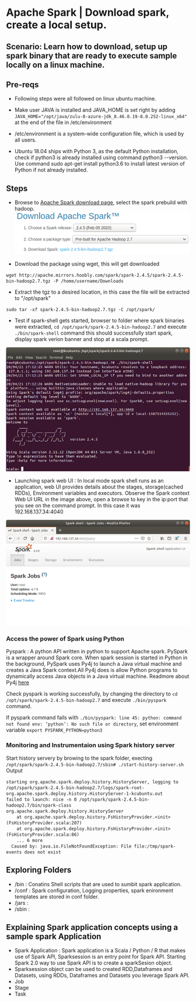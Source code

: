 # Apache Spark | Download spark, create a local setup.

## Scenario: Learn how to download, setup up spark binary that are ready to execute sample locally on a linux machine.

## Pre-reqs
- Following steps were all followed on linux ubuntu machine.
- Make user JAVA is installed and JAVA_HOME is set right by adding ```JAVA_HOME="/opt/java/zulu-8-azure-jdk_8.46.0.19-8.0.252-linux_x64"``` at the end of the file in /etc/environment

- /etc/environment is a system-wide configuration file, which is used by all users.
- Ubuntu 18.04 ships with Python 3, as the default Python installation, check if python3 is already installed using command python3 --version. Use command sudo apt-get install python3.6 to install latest version of Python if not already installed.

## Steps
- Browse to [Apache Spark download page](http://spark.apache.org/downloads.html), select the spark prebuild with hadoop.
![Download spark](./media/download-install-local-spark-01.png)

- Download the package using wget, this will get downloaded
```
wget http://apache.mirrors.hoobly.com/spark/spark-2.4.5/spark-2.4.5-bin-hadoop2.7.tgz -P /home/username/Downloads
```

- Extract the tgz to a desired location, in this case the file will be extracted to "/opt/spark"
```
sudo tar -xf spark-2.4.5-bin-hadoop2.7.tgz -C /opt/spark/
```
- Test if spark-shell gets started, browser to folder where spark binaries were extracted, ```cd /opt/spark/spark-2.4.5-bin-hadoop2.7``` and execute ```./bin/spark-shell``` command this should successfully start spark, display spark verion banner and stop at a scala prompt.

![Spark-shell](./media/download-install-local-spark-02.png)

- Launching spark web UI : In local mode spark shell runs as an application, web UI provides details about the stages, storage(cached RDDs), Environment variables and executors. Observe the Spark context Web UI URL in the image above, open a browse to key in the ip:port that you see on the command prompt. In this case it was 192.168.137.34:4040

![Spark shell application UI](./media/download-install-local-spark-03.png)

### Access the power of Spark using Python
Pyspark : A python API written in python to support Apache spark. PySpark is a wrapper around Spark core. When spark session is started in Python in the background, PySpark uses Py4j to launch a Java virtual machine and creates a Java Spark context.All Py4j does is allow Python programs to dynamically access Java objects in a Java virtual machine. Readmore about Py4j [here](https://www.py4j.org/)

Check pyspark is working successfully, by changing the directory to ```cd /opt/spark/spark-2.4.5-bin-hadoop2.7``` and execute ```./bin/pyspark ``` command. 

If pyspark command fails with ```./bin/pyspark: line 45: python: command not found
env: ‘python’: No such file or directory```, set environment variable ```export PYSPARK_PYTHON=python3```

### Monitoring and Instrumentaion using Spark history server
Start history servery by browing to the spark folder, execting ```/opt/spark/spark-2.4.5-bin-hadoop2.7/sbin# ./start-history-server.sh```
Output
```
starting org.apache.spark.deploy.history.HistoryServer, logging to /opt/spark/spark-2.4.5-bin-hadoop2.7/logs/spark-root-org.apache.spark.deploy.history.HistoryServer-1-kcubuntu.out
failed to launch: nice -n 0 /opt/spark/spark-2.4.5-bin-hadoop2.7/bin/spark-class org.apache.spark.deploy.history.HistoryServer
  	at org.apache.spark.deploy.history.FsHistoryProvider.<init>(FsHistoryProvider.scala:207)
  	at org.apache.spark.deploy.history.FsHistoryProvider.<init>(FsHistoryProvider.scala:86)
  	... 6 more
  Caused by: java.io.FileNotFoundException: File file:/tmp/spark-events does not exist
```

  
## Exploring Folders
- /bin  : Conatins Shell scripts that are used to sumbit spark application.
- /conf : Spark configuration, Logging properties, spark enironment templates are stored in conf folder.
- /jars :
- /sbin :

## Explaining Spark application concepts using a sample spark Application
- Spark Application : Spark application is a Scala /  Python / R that makes use of Spark API, Sparksession is an entry point for Spark API. Starting Spark 2.0 way to use Spark API is to create a sparkSesion object.
- Sparksession object can be used to created RDD,Dataframes and Datasets, using RDDs, Dataframes and Datasets you leverage Spark API.
- Job
- Stage 
- Task

